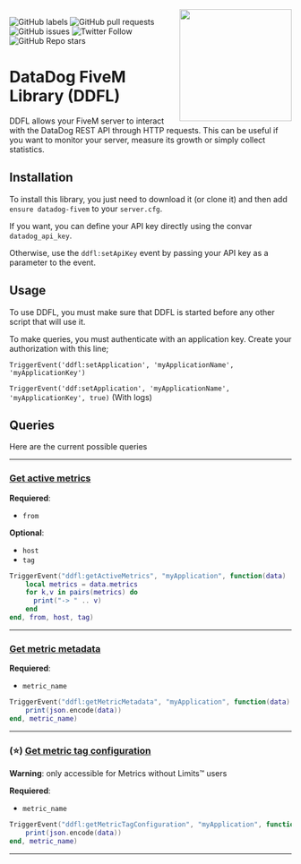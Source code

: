 <img align="right" src="https://cdn-ak.f.st-hatena.com/images/fotolife/n/nekonenene/20170508/20170508180215.png" height="200" width="200">

![GitHub labels](https://img.shields.io/github/labels/PABLO-1610/datadog-fivem/help-wanted)
![GitHub pull requests](https://img.shields.io/github/issues-pr/PABLO-1610/datadog-fivem)
![GitHub issues](https://img.shields.io/github/issues/PABLO-1610/datadog-fivem)
![Twitter Follow](https://img.shields.io/twitter/follow/Pablo1610_?style=social)
![GitHub Repo stars](https://img.shields.io/github/stars/PABLO-1610/datadog-fivem?style=social)

# DataDog FiveM Library (DDFL)

DDFL allows your FiveM server to interact with the DataDog REST API through HTTP requests.
This can be useful if you want to monitor your server, measure its growth or simply collect statistics.

## Installation

To install this library, you just need to download it (or clone it) 
and then add `ensure datadog-fivem` to your `server.cfg`.

If you want, you can define your API key directly using the convar `datadog_api_key`. 

Otherwise, use the `ddfl:setApiKey` event by passing your API key as a parameter to the event.

## Usage

To use DDFL, you must make sure that DDFL is started before any other script that will use it.

To make queries, you must authenticate with an application key. Create your authorization with this line;

`TriggerEvent('ddfl:setApplication', 'myApplicationName', 'myApplicationKey')`

`TriggerEvent('ddf:setApplication', 'myApplicationName', 'myApplicationKey', true)` (With logs)

## Queries

Here are the current possible queries

<hr/>

### [Get active metrics](https://docs.datadoghq.com/fr/api/latest/metrics/#get-active-metrics-list)
**Requiered**:
- `from`

**Optional**:
- `host`
- `tag`
```lua
TriggerEvent("ddfl:getActiveMetrics", "myApplication", function(data)
    local metrics = data.metrics
    for k,v in pairs(metrics) do
      print("-> " .. v)
    end
end, from, host, tag)
```

<hr/>

### [Get metric metadata](https://docs.datadoghq.com/fr/api/latest/metrics/#get-metric-metadata)
**Requiered**:
- `metric_name`
```lua
TriggerEvent("ddfl:getMetricMetadata", "myApplication", function(data)
    print(json.encode(data))
end, metric_name)
```

<hr/>

### (⭐) [Get metric tag configuration](https://docs.datadoghq.com/fr/api/latest/metrics/#list-tag-configuration-by-name)
**__Warning__**: only accessible for Metrics without Limits™ users

**Requiered**:
- `metric_name`
```lua
TriggerEvent("ddfl:getMetricTagConfiguration", "myApplication", function(data)
    print(json.encode(data))
end, metric_name)
```

<hr/>
                                                                                                                               
